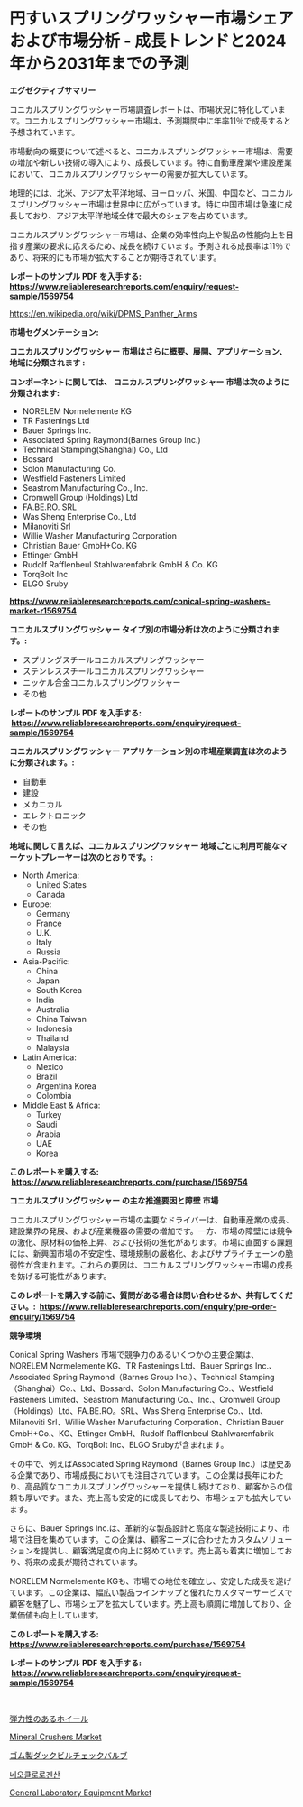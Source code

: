 <p><h1>円すいスプリングワッシャー市場シェアおよび市場分析 - 成長トレンドと2024年から2031年までの予測</h1></p><p><strong>エグゼクティブサマリー</strong></p>
<p><p>コニカルスプリングワッシャー市場調査レポートは、市場状況に特化しています。コニカルスプリングワッシャー市場は、予測期間中に年率11％で成長すると予想されています。</p><p>市場動向の概要について述べると、コニカルスプリングワッシャー市場は、需要の増加や新しい技術の導入により、成長しています。特に自動車産業や建設産業において、コニカルスプリングワッシャーの需要が拡大しています。</p><p>地理的には、北米、アジア太平洋地域、ヨーロッパ、米国、中国など、コニカルスプリングワッシャー市場は世界中に広がっています。特に中国市場は急速に成長しており、アジア太平洋地域全体で最大のシェアを占めています。</p><p>コニカルスプリングワッシャー市場は、企業の効率性向上や製品の性能向上を目指す産業の要求に応えるため、成長を続けています。予測される成長率は11％であり、将来的にも市場が拡大することが期待されています。</p></p>
<p><strong>レポートのサンプル PDF を入手する: <a href="https://www.reliableresearchreports.com/enquiry/request-sample/1569754">https://www.reliableresearchreports.com/enquiry/request-sample/1569754</a></strong></p>
<p><a href="https://en.wikipedia.org/wiki/DPMS_Panther_Arms">https://en.wikipedia.org/wiki/DPMS_Panther_Arms</a></p>
<p><strong>市場セグメンテーション:</strong></p>
<p><strong> コニカルスプリングワッシャー 市場はさらに概要、展開、アプリケーション、地域に分類されます :</strong></p>
<p><strong>コンポーネントに関しては、 コニカルスプリングワッシャー 市場は次のように分類されます: &nbsp;</strong></p>
<p><ul><li>NORELEM Normelemente KG</li><li>TR Fastenings Ltd</li><li>Bauer Springs Inc.</li><li>Associated Spring Raymond(Barnes Group Inc.)</li><li>Technical Stamping(Shanghai) Co., Ltd</li><li>Bossard</li><li>Solon Manufacturing Co.</li><li>Westfield Fasteners Limited</li><li>Seastrom Manufacturing Co., Inc.</li><li>Cromwell Group (Holdings) Ltd</li><li>FA.BE.RO. SRL</li><li>Was Sheng Enterprise Co., Ltd</li><li>Milanoviti Srl</li><li>Willie Washer Manufacturing Corporation</li><li>Christian Bauer GmbH+Co. KG</li><li>Ettinger GmbH</li><li>Rudolf Rafflenbeul Stahlwarenfabrik GmbH & Co. KG</li><li>TorqBolt Inc</li><li>ELGO Sruby</li></ul></p>
<p><strong><a href="https://www.reliableresearchreports.com/conical-spring-washers-market-r1569754">https://www.reliableresearchreports.com/conical-spring-washers-market-r1569754</a></strong></p>
<p><strong> コニカルスプリングワッシャー タイプ別の市場分析は次のように分類されます。:</strong></p>
<p><ul><li>スプリングスチールコニカルスプリングワッシャー</li><li>ステンレススチールコニカルスプリングワッシャー</li><li>ニッケル合金コニカルスプリングワッシャー</li><li>その他</li></ul></p>
<p><strong>レポートのサンプル PDF を入手する: &nbsp;<a href="https://www.reliableresearchreports.com/enquiry/request-sample/1569754">https://www.reliableresearchreports.com/enquiry/request-sample/1569754</a></strong></p>
<p><strong> コニカルスプリングワッシャー アプリケーション別の市場産業調査は次のように分類されます。:</strong></p>
<p><ul><li>自動車</li><li>建設</li><li>メカニカル</li><li>エレクトロニック</li><li>その他</li></ul></p>
<p><strong>地域に関して言えば、コニカルスプリングワッシャー 地域ごとに利用可能なマーケットプレーヤーは次のとおりです。:</strong></p>
<p><ul>
    <li>
        North America:
        <ul>
            <li>United States</li>
            <li>Canada</li>
        </ul>
    </li>
    <li>
        Europe:
        <ul>
            <li>Germany</li>
            <li>France</li>
            <li>U.K.</li>
            <li>Italy</li>
            <li>Russia</li>
        </ul>
    </li>
    <li>
        Asia-Pacific:
        <ul>
            <li>China</li>
            <li>Japan</li>
            <li>South Korea</li>
            <li>India</li>
            <li>Australia</li>
            <li>China Taiwan</li>
            <li>Indonesia</li>
            <li>Thailand</li>
            <li>Malaysia</li>
        </ul>
    </li>
    <li>
        Latin America:
        <ul>
            <li>Mexico</li>
            <li>Brazil</li>
            <li>Argentina Korea</li>
            <li>Colombia</li>
        </ul>
    </li>
    <li>
        Middle East & Africa:
        <ul>
            <li>Turkey</li>
            <li>Saudi</li>
            <li>Arabia</li>
            <li>UAE</li>
            <li>Korea</li>
        </ul>
    </li>
    </ul></p>
<p><strong>このレポートを購入する: &nbsp;<a href="https://www.reliableresearchreports.com/purchase/1569754">https://www.reliableresearchreports.com/purchase/1569754</a></strong></p>
<p><strong>コニカルスプリングワッシャー の主な推進要因と障壁 市場</strong></p>
<p><p>コニカルスプリングワッシャー市場の主要なドライバーは、自動車産業の成長、建設業界の発展、および産業機器の需要の増加です。一方、市場の障壁には競争の激化、原材料の価格上昇、および技術の進化があります。市場に直面する課題には、新興国市場の不安定性、環境規制の厳格化、およびサプライチェーンの脆弱性が含まれます。これらの要因は、コニカルスプリングワッシャー市場の成長を妨げる可能性があります。</p></p>
<p><strong>このレポートを購入する前に、質問がある場合は問い合わせるか、共有してください。:&nbsp; <a href="https://www.reliableresearchreports.com/enquiry/pre-order-enquiry/1569754">https://www.reliableresearchreports.com/enquiry/pre-order-enquiry/1569754</a></strong></p>
<p><strong>競争環境</strong></p>
<p><p>Conical Spring Washers 市場で競争力のあるいくつかの主要企業は、NORELEM Normelemente KG、TR Fastenings Ltd、Bauer Springs Inc.、Associated Spring Raymond（Barnes Group Inc.）、Technical Stamping（Shanghai）Co.、Ltd、Bossard、Solon Manufacturing Co.、Westfield Fasteners Limited、Seastrom Manufacturing Co.、Inc.、Cromwell Group（Holdings）Ltd、FA.BE.RO。SRL、Was Sheng Enterprise Co.、Ltd、Milanoviti Srl、Willie Washer Manufacturing Corporation、Christian Bauer GmbH+Co.、KG、Ettinger GmbH、Rudolf Rafflenbeul Stahlwarenfabrik GmbH & Co. KG、TorqBolt Inc、ELGO Srubyが含まれます。</p><p>その中で、例えばAssociated Spring Raymond（Barnes Group Inc.）は歴史ある企業であり、市場成長においても注目されています。この企業は長年にわたり、高品質なコニカルスプリングワッシャーを提供し続けており、顧客からの信頼も厚いです。また、売上高も安定的に成長しており、市場シェアも拡大しています。</p><p>さらに、Bauer Springs Inc.は、革新的な製品設計と高度な製造技術により、市場で注目を集めています。この企業は、顧客ニーズに合わせたカスタムソリューションを提供し、顧客満足度の向上に努めています。売上高も着実に増加しており、将来の成長が期待されています。</p><p>NORELEM Normelemente KGも、市場での地位を確立し、安定した成長を遂げています。この企業は、幅広い製品ラインナップと優れたカスタマーサービスで顧客を魅了し、市場シェアを拡大しています。売上高も順調に増加しており、企業価値も向上しています。</p></p>
<p><strong>このレポートを購入する: &nbsp; <a href="https://www.reliableresearchreports.com/purchase/1569754">https://www.reliableresearchreports.com/purchase/1569754</a></strong></p>
<p><strong>レポートのサンプル PDF を入手する: &nbsp;<a href="https://www.reliableresearchreports.com/enquiry/request-sample/1569754">https://www.reliableresearchreports.com/enquiry/request-sample/1569754</a></strong><strong></strong></p>
<p>&nbsp;</p>
<p><p><a href="https://github.com/DanykaKilback/Market-Research-Report-List-1/blob/main/5826366156843.md">弾力性のあるホイール</a></p><p><a href="https://github.com/gulaimolin/Market-Research-Report-List-5/blob/main/mineral-crushers-market.md">Mineral Crushers Market</a></p><p><a href="https://github.com/mohamedbakry57/Market-Research-Report-List-4/blob/main/4862204156844.md">ゴム製ダックビルチェックバルブ</a></p><p><a href="https://github.com/berlianaparadilla48/Market-Research-Report-List-1/blob/main/5775828168092.md">네오클로로겐산</a></p><p><a href="https://issuu.com/reportprime-2/docs/general-laboratory-equipment-market-size-2030.pptx">General Laboratory Equipment Market</a></p></p>
